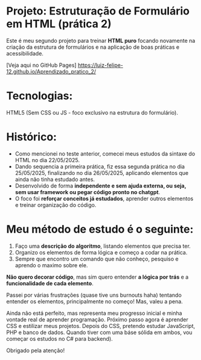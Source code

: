 # Projeto: Estruturação de Formulário em HTML (prática 2)
Este é meu segundo projeto para treinar **HTML puro** focando novamente na criação da estrutura de formulários e na aplicação de boas práticas e acessibilidade.

[Veja aqui no GitHub Pages] https://luiz-felipe-12.github.io/Aprendizado_pratico_2/

# Tecnologias:
HTML5
(Sem CSS ou JS - foco exclusivo na estrutura do formulário).

# Histórico:
- Como mencionei no teste anterior, comecei meus estudos da sintaxe do HTML no dia 22/05/2025.
- Dando sequencia a primeira prática, fiz essa segunda prática no dia 25/05/2025, finalizando no dia 26/05/2025, aplicando elementos que ainda não tinha estudado antes.
- Desenvolvido de forma **independente e sem ajuda externa, ou seja, sem usar framework ou pegar código pronto no chatgpt**.
- O foco foi **reforçar conceitos já estudados**, aprender outros elementos e treinar organização do código.

# Meu método de estudo é o seguinte:
1. Faço uma **descrição do algoritmo**, listando elementos que precisa ter.
2. Organizo os elementos de forma lógica e começo a codar na prática.
3. Sempre que encontro um comando que não conheço, pesquiso e aprendo o maximo sobre ele.

**Não quero decorar código**, mas sim quero entender **a lógica por trás** e a **funcionalidade de cada elemento**.

Passei por várias frustrações (quase tive uns burnouts haha) tentando entender os elementos, principalmente no começo! Mas, valeu a pena.

Ainda não está perfeito, mas representa meu progresso inicial e minha vontade real de aprender programação. Próximo passo agora é aprender CSS e estilizar meus projetos. 
Depois do CSS, pretendo estudar JavaScript, PHP e banco de dados. Quando tiver com uma báse sólida em ambos, vou começar os estudos no C# para backend).


Obrigado pela atenção!

